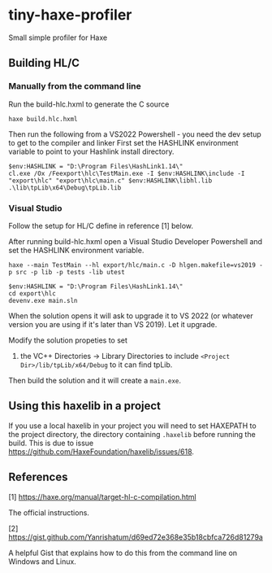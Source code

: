 # tiny-haxe-profiler
Small simple profiler for Haxe

## Building HL/C

### Manually from the command line

Run the build-hlc.hxml to generate the C source

`haxe build.hlc.hxml`

Then run the following from a VS2022 Powershell - you need the dev setup to get to the compiler and linker
First set the HASHLINK environment variable to point to your Hashlink install directory.

```
$env:HASHLINK = "D:\Program Files\HashLink1.14\"
cl.exe /Ox /Feexport\hlc\TestMain.exe -I $env:HASHLINK\include -I "export\hlc" "export\hlc\main.c" $env:HASHLINK\libhl.lib .\lib\tpLib\x64\Debug\tpLib.lib
```

### Visual Studio

Follow the setup for HL/C define in reference [1] below.

After running build-hlc.hxml open a Visual Studio Developer Powershell and set the HASHLINK environment variable.

```
haxe --main TestMain --hl export/hlc/main.c -D hlgen.makefile=vs2019 -p src -p lib -p tests -lib utest

$env:HASHLINK = "D:\Program Files\HashLink1.14\"
cd export\hlc
devenv.exe main.sln
```

When the solution opens it will ask to upgrade it to VS 2022 (or whatever version you are using if it's later than VS 2019). Let it upgrade.

Modify the solution propeties to set
   1. the VC++ Directories -> Library Directories to include `<Project Dir>/lib/tpLib/x64/Debug` to it can find tpLib.

Then build the solution and it will create a `main.exe`.

## Using this haxelib in a project

If you use a local haxelib in your project you will need to set HAXEPATH to the project directory, the
directory containing `.haxelib` before running the build. This is due to issue https://github.com/HaxeFoundation/haxelib/issues/618.

## References

[1] https://haxe.org/manual/target-hl-c-compilation.html

  The official instructions.

[2] https://gist.github.com/Yanrishatum/d69ed72e368e35b18cbfca726d81279a

  A helpful Gist that explains how to do this from the command line on Windows and Linux.
